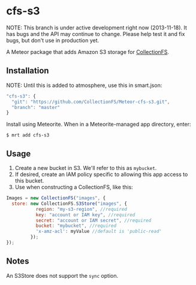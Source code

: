 cfs-s3
=========================

NOTE: This branch is under active development right now (2013-11-18). It has
bugs and the API may continue to change. Please help test it and fix bugs,
but don't use in production yet.

A Meteor package that adds Amazon S3 storage for [CollectionFS](https://github.com/CollectionFS/Meteor-CollectionFS).

## Installation

NOTE: Until this is added to atmosphere, use this in smart.json:

```js
"cfs-s3": {
  "git": "https://github.com/CollectionFS/Meteor-cfs-s3.git",
  "branch": "master"
}
```

Install using Meteorite. When in a Meteorite-managed app directory, enter:

```
$ mrt add cfs-s3
```

## Usage

1. Create a new bucket in S3. We'll refer to this as `mybucket`.
2. If desired, create an IAM policy specific to allowing this app access to this bucket.
3. Use when constructing a CollectionFS, like this:

```js
Images = new CollectionFS("images", {
  store: new CollectionFS.S3Store("images", {
           region: "my-s3-region", //required
           key: "account or IAM key", //required
           secret: "account or IAM secret", //required
           bucket: "mybucket", //required
           'x-amz-acl': myValue //default is 'public-read'
         });
});
```

## Notes

An S3Store does not support the `sync` option.